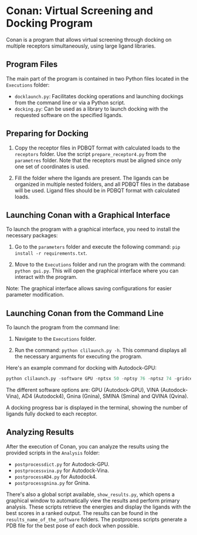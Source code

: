 # Conan: Virtual Screening and Docking Program

Conan is a program that allows virtual screening through docking on multiple receptors simultaneously, using large ligand libraries.

## Program Files

The main part of the program is contained in two Python files located in the `Executions` folder:

- `docklaunch.py`: Facilitates docking operations and launching dockings from the command line or via a Python script.
- `docking.py`: Can be used as a library to launch docking with the requested software on the specified ligands.

## Preparing for Docking

1. Copy the receptor files in PDBQT format with calculated loads to the `receptors` folder. Use the script `prepare_receptor4.py` from the `parametres` folder. Note that the receptors must be aligned since only one set of coordinates is used.

2. Fill the folder where the ligands are present. The ligands can be organized in multiple nested folders, and all PDBQT files in the database will be used. Ligand files should be in PDBQT format with calculated loads.

## Launching Conan with a Graphical Interface

To launch the program with a graphical interface, you need to install the necessary packages:

1. Go to the `parameters` folder and execute the following command: `pip install -r requirements.txt`.

2. Move to the `Executions` folder and run the program with the command: `python gui.py`. This will open the graphical interface where you can interact with the program.

Note: The graphical interface allows saving configurations for easier parameter modification.

## Launching Conan from the Command Line

To launch the program from the command line:

1. Navigate to the `Executions` folder.

2. Run the command: `python clilaunch.py -h`. This command displays all the necessary arguments for executing the program.

Here's an example command for docking with Autodock-GPU:
```python
python clilaunch.py -software GPU -nptsx 50 -nptsy 76 -nptsz 74 -gridcenterx 11.356 -gridcentery 0 -gridcenterz 8.729 -spacing 1 -threads 4 -nruns 100 -pathdb /home/louis/Downloads/PROJETISDD/ligands/
```
The different software options are: GPU (Autodock-GPU), VINA (Autodock-Vina), AD4 (Autodock4), Gnina (Gnina), SMINA (Smina) and QVINA (Qvina).

A docking progress bar is displayed in the terminal, showing the number of ligands fully docked to each receptor.

## Analyzing Results

After the execution of Conan, you can analyze the results using the provided scripts in the `Analysis` folder:

- `postprocessdict.py` for Autodock-GPU.
- `postprocessvina.py` for Autodock-Vina.
- `postprocessAD4.py` for Autodock4.
- `postprocessgnina.py` for Gnina.

There's also a global script available, `show_results.py`, which opens a graphical window to automatically view the results and perform primary analysis. These scripts retrieve the energies and display the ligands with the best scores in a ranked output. The results can be found in the `results_name_of_the_software` folders. The postprocess scripts generate a PDB file for the best pose of each dock when possible.
